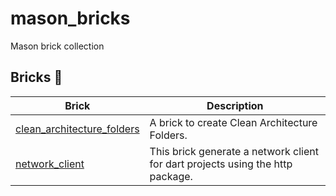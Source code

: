 # mason_bricks
Mason brick collection

## Bricks 🧱

| Brick                                                          | Description                                                                                                                   | 
| -------------------------------------------------------------- | ----------------------------------------------------------------------------------------------------------------------------- | 
  | [clean_architecture_folders](https://brickhub.dev/bricks/clean_architecture_folders/) | A brick to create Clean Architecture Folders.      | 
| [network_client](https://brickhub.dev/bricks/network_client)  | This brick generate a network client for dart projects using the http package. | 

